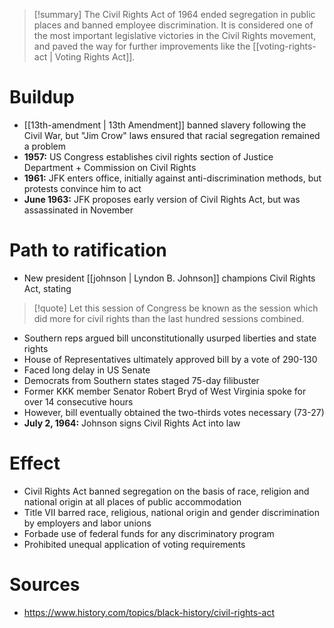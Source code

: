 > [!summary]
> The Civil Rights Act of 1964 ended segregation in public places and banned employee discrimination. It is considered one of the most important legislative victories in the Civil Rights movement, and paved the way for further improvements like the [[voting-rights-act | Voting Rights Act]].

# Buildup

- [[13th-amendment | 13th Amendment]] banned slavery following the Civil War, but "Jim Crow" laws ensured that racial segregation remained a problem
- **1957:** US Congress establishes civil rights section of Justice Department + Commission on Civil Rights
- **1961:** JFK enters office, initially against anti-discrimination methods, but protests convince him to act
- **June 1963:** JFK proposes early version of Civil Rights Act, but was assassinated in November

# Path to ratification

- New president [[johnson | Lyndon B. Johnson]] champions Civil Rights Act, stating
> [!quote]
> Let this session of Congress be known as the session which did more for civil rights than the last hundred sessions combined.
- Southern reps argued bill unconstitutionally usurped liberties and state rights
- House of Representatives ultimately approved bill by a vote of 290-130
- Faced long delay in US Senate
- Democrats from Southern states staged 75-day filibuster
- Former KKK member Senator Robert Bryd of West Virginia spoke for over 14 consecutive hours
- However, bill eventually obtained the two-thirds votes necessary (73-27)
- **July 2, 1964:** Johnson signs Civil Rights Act into law

# Effect

- Civil Rights Act banned segregation on the basis of race, religion and national origin at all places of public accommodation
- Title VII barred race, religious, national origin and gender discrimination by employers and labor unions
- Forbade use of federal funds for any discriminatory program
- Prohibited unequal application of voting requirements

# Sources

- https://www.history.com/topics/black-history/civil-rights-act